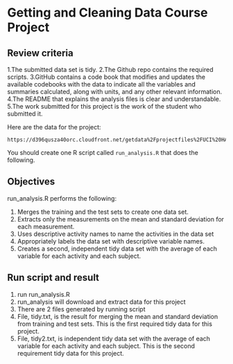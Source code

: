 # Getting and Cleaning Data Course Project

Review criteria
-----------------

1.The submitted data set is tidy.
2.The Github repo contains the required scripts.
3.GitHub contains a code book that modifies and updates the available codebooks with the data to indicate all the variables and summaries calculated, along with units, and any other relevant information.
4.The README that explains the analysis files is clear and understandable.
5.The work submitted for this project is the work of the student who submitted it.

Here are the data for the project:

	https://d396qusza40orc.cloudfront.net/getdata%2Fprojectfiles%2FUCI%20HAR%20Dataset.zip

You should create one R script called `run_analysis.R` that does the following. 

Objectives
-----------------

run_analysis.R performs the following:

1. Merges the training and the test sets to create one data set.
2. Extracts only the measurements on the mean and standard deviation for each
   measurement.
3. Uses descriptive activity names to name the activities in the data set
4. Appropriately labels the data set with descriptive variable names. 
5. Creates a second, independent tidy data set with the average of each
   variable for each activity and each subject. 

Run script and result 
-----------------
1. run run_analysis.R
2. run_analysis will download and extract data for this project 
3. There are 2 files generated by running script
4. File, tidy.txt, is the result for merging the mean and standard deviation from training and test sets. This is the first required tidy data for this project.
5. File, tidy2.txt, is independent tidy data set with the average of each variable for each activity and each subject. This is the second requirement tidy data for this project.

